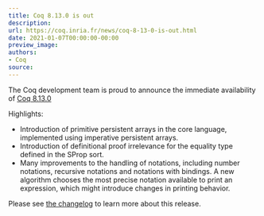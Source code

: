 ```yaml
---
title: Coq 8.13.0 is out
description:
url: https://coq.inria.fr/news/coq-8-13-0-is-out.html
date: 2021-01-07T00:00:00-00:00
preview_image:
authors:
- Coq
source:
---
```




<p>
The Coq development team is proud to announce the immediate availability of
<a href="https://github.com/coq/coq/releases/tag/V8.13.0">Coq 8.13.0</a>
</p>

<p>
Highlights:
</p><ul>
<li>Introduction of primitive persistent arrays in the core language, implemented using imperative persistent arrays. </li>
<li>Introduction of definitional proof irrelevance for the equality type defined in the SProp sort. </li>
<li>Many improvements to the handling of notations, including number notations, recursive notations and notations with bindings. A new algorithm chooses the most precise notation available to print an expression, which might introduce changes in printing behavior.</li>
</ul>
<p></p>


<p>Please see <a href="https://coq.github.io/doc/v8.13/refman/changes.html#version-8-13" rel="nofollow">the changelog</a> to learn more about this release.</p>


 
